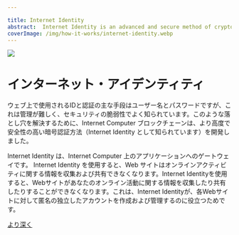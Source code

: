 ```yaml
---

title: Internet Identity
abstract:  Internet Identity is an advanced and secure method of cryptographic authentication, which is convenient to use, works across all of a user's devices, and helps to protect user privacy.
coverImage: /img/how-it-works/internet-identity.webp
---
```

![](/img/how-it-works/internet-identity.webp)

# インターネット・アイデンティティ

ウェブ上で使用されるIDと認証の主な手段はユーザー名とパスワードですが、これは管理が難しく、セキュリティの脆弱性でよく知られています。このような落とし穴を解決するために、Internet Computer ブロックチェーンは、より高度で安全性の高い暗号認証方法（Internet Identity として知られています）を開発しました。

Internet Identity は、Internet Computer 上のアプリケーションへのゲートウェイです。 Internet Identity を使用すると、Web サイトはオンラインアクティビティに関する情報を収集および共有できなくなります。Internet Identityを使用すると、Webサイトがあなたのオンライン活動に関する情報を収集したり共有したりすることができなくなります。これは、Internet Identityが、各Webサイトに対して匿名の独立したアカウントを作成および管理するのに役立つためです。

[より深く](/how-it-works/web-authentication-identity/)

<!---


![](/img/how-it-works/internet-identity.webp)

# Internet Identity

The main means of identity and authentication used on the web are usernames and passwords, which are hard to manage and well-known for their security vulnerabilities. To solve these pitfalls, the Internet Computer blockchain pioneered a more advanced and much more secure method of cryptographic authentication, known as Internet Identity, which is more convenient to use, works across all of a user's devices, and helps to protect user privacy.

Internet Identity is a gateway to applications on the Internet Computer. When you use Internet Identity, websites cannot collect and share information about your online activity. This is because Internet Identity helps you create and manage anonymous, independent accounts for every website so that you get the privacy of having many different accounts without the burden of managing them.

[Go deeper](/how-it-works/web-authentication-identity/)

-->

